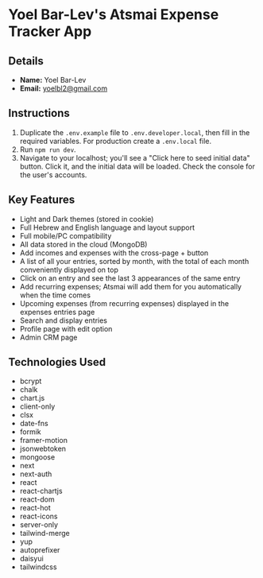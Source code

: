 # Yoel Bar-Lev's Atsmai Expense Tracker App

## Details

-  **Name:** Yoel Bar-Lev
-  **Email:** yoelbl2@gmail.com

## Instructions

1. Duplicate the `.env.example` file to `.env.developer.local`, then fill in the required variables. For production create a `.env.local` file.
2. Run `npm run dev`.
3. Navigate to your localhost; you'll see a "Click here to seed initial data" button. Click it, and the initial data will be loaded. Check the console for the user's accounts.

## Key Features

-  Light and Dark themes (stored in cookie)
-  Full Hebrew and English language and layout support
-  Full mobile/PC compatibility
-  All data stored in the cloud (MongoDB)
-  Add incomes and expenses with the cross-page + button
-  A list of all your entries, sorted by month, with the total of each month conveniently displayed on top
-  Click on an entry and see the last 3 appearances of the same entry
-  Add recurring expenses; Atsmai will add them for you automatically when the time comes
-  Upcoming expenses (from recurring expenses) displayed in the expenses entries page
-  Search and display entries
-  Profile page with edit option
-  Admin CRM page

## Technologies Used

-  bcrypt
-  chalk
-  chart.js
-  client-only
-  clsx
-  date-fns
-  formik
-  framer-motion
-  jsonwebtoken
-  mongoose
-  next
-  next-auth
-  react
-  react-chartjs
-  react-dom
-  react-hot
-  react-icons
-  server-only
-  tailwind-merge
-  yup
-  autoprefixer
-  daisyui
-  tailwindcss
